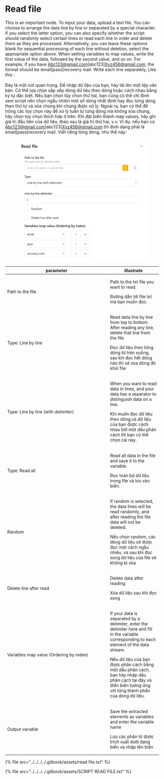 # Read file

This is an important node. To input your data, upload a text file. You can choose to arrange the data line by line or separated by a special character. If you select the latter option, you can also specify whether the script should randomly select certain lines or read each line in order and delete them as they are processed. Alternatively, you can leave these options blank  for sequential processing of each line without deletion, select the appropriate option above. When setting variables to map values, write the first value of the data, followed by the second value, and so on. For example, if you have Abc123@gmail.com|abc123|Xyz456@gmail.com, the format should be email|pass|recovery mail. Write each line separately, Like this : \
\
Đây là một nút quan trọng. Để nhập dữ liệu của bạn, hãy tải lên một tệp văn bản. Có thể lựa chọn sắp xếp dòng dữ liệu theo dòng hoặc cách nhau bằng ký tự đặc biệt. Nếu bạn chọn tùy chọn thứ hai, bạn cũng có thể chỉ định xem script nên chọn ngẫu nhiên một số dòng nhất định hay đọc từng dòng theo thứ tự và xóa chúng khi chúng được xử lý. Ngoài ra, bạn có thể để trống các tùy chọn này để xử lý tuần tự từng dòng mà không xóa chúng, hãy chọn tùy chọn thích hợp ở trên. Khi đặt biến thành map values, hãy ghi giá trị đầu tiên của dữ liệu, theo sau là giá trị thứ hai, v.v. Ví dụ: nếu bạn có Abc123@gmail.com|abc123|Xyz456@gmail.com thì định dạng phải là email|pass|recovery mail. Viết riêng từng dòng, như thế này:

<figure><img src="../../../../.gitbook/assets/Read file.PNG" alt=""><figcaption></figcaption></figure>

<table><thead><tr><th width="323">parameter</th><th>illustrate</th></tr></thead><tbody><tr><td>Path to the file</td><td><p>Path to the txt file you want to read.</p><p></p><p>Đường dẫn tới file txt mà bạn muốn đọc.</p></td></tr><tr><td>Type: Line by line</td><td><p>Read data line by line from top to bottom. After reading any line, delete that line from the file</p><p></p><p>Đọc dữ liệu theo từng dòng từ trên xuống, sau khi đọc hết dòng nào thì sẽ xóa dòng đó khỏi file</p></td></tr><tr><td>Type:  Line by line (with delimiter)</td><td><p>When you want to read data in lines, and your data has a separator to distinguish data on a line.</p><p></p><p>Khi muốn đọc dữ liệu theo dòng,và dữ liệu của bạn được cách nhau bởi một dấu phân cách thì bạn có thế chọn cái này.</p></td></tr><tr><td>Type: Read all</td><td><p>Read all data in the file and save it to the variable.</p><p></p><p>Đọc toàn bộ dữ liệu trong file và lưu vào biến.</p></td></tr><tr><td>Random</td><td><p>If random is selected, the data lines will be read randomly, and after reading the file data will not be deleted.</p><p></p><p>Nếu chọn random, các dòng dữ liệu sẽ được đọc một cách ngẫu nhiêu, và sau khi đọc xong dữ liệu của file sẽ không bị xóa</p></td></tr><tr><td>Delete line after read</td><td><p>Delete data after reading</p><p></p><p>Xóa dữ liệu sau khi đọc xong</p></td></tr><tr><td>Variables map value (Ordering by index)</td><td><p>If your data is separated by a delimiter, enter the delimiter here and fill in the variable corresponding to each element of the data stream.</p><p></p><p>Nếu dữ liệu của bạn được phân cách bằng một dấu phân cách, bạn hãy nhập dấu phân cách tại đây và điền biến tương ứng với từng thành phần của dòng dữ liệu.</p></td></tr><tr><td>Output variable</td><td><p>Save the extracted elements as variables and enter the variable name</p><p></p><p>Lưu các phần tử được trích xuất dưới dạng biến và nhập tên biến</p></td></tr></tbody></table>

{% file src="../../../../.gitbook/assets/read file.txt" %}

{% file src="../../../../.gitbook/assets/SCRIPT READ FILE.txt" %}

